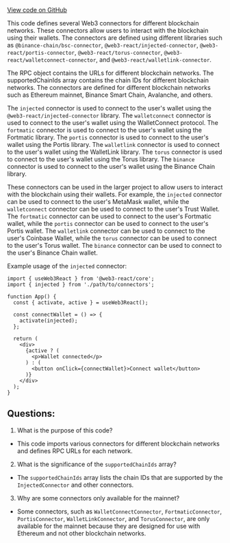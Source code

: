 [View code on GitHub](zoo-labs/zoo/blob/master/core/src/connectors/index.ts)

This code defines several Web3 connectors for different blockchain networks. These connectors allow users to interact with the blockchain using their wallets. The connectors are defined using different libraries such as `@binance-chain/bsc-connector`, `@web3-react/injected-connector`, `@web3-react/portis-connector`, `@web3-react/torus-connector`, `@web3-react/walletconnect-connector`, and `@web3-react/walletlink-connector`. 

The RPC object contains the URLs for different blockchain networks. The supportedChainIds array contains the chain IDs for different blockchain networks. The connectors are defined for different blockchain networks such as Ethereum mainnet, Binance Smart Chain, Avalanche, and others. 

The `injected` connector is used to connect to the user's wallet using the `@web3-react/injected-connector` library. The `walletconnect` connector is used to connect to the user's wallet using the WalletConnect protocol. The `fortmatic` connector is used to connect to the user's wallet using the Fortmatic library. The `portis` connector is used to connect to the user's wallet using the Portis library. The `walletlink` connector is used to connect to the user's wallet using the WalletLink library. The `torus` connector is used to connect to the user's wallet using the Torus library. The `binance` connector is used to connect to the user's wallet using the Binance Chain library.

These connectors can be used in the larger project to allow users to interact with the blockchain using their wallets. For example, the `injected` connector can be used to connect to the user's MetaMask wallet, while the `walletconnect` connector can be used to connect to the user's Trust Wallet. The `fortmatic` connector can be used to connect to the user's Fortmatic wallet, while the `portis` connector can be used to connect to the user's Portis wallet. The `walletlink` connector can be used to connect to the user's Coinbase Wallet, while the `torus` connector can be used to connect to the user's Torus wallet. The `binance` connector can be used to connect to the user's Binance Chain wallet. 

Example usage of the `injected` connector:

```
import { useWeb3React } from '@web3-react/core';
import { injected } from './path/to/connectors';

function App() {
  const { activate, active } = useWeb3React();

  const connectWallet = () => {
    activate(injected);
  };

  return (
    <div>
      {active ? (
        <p>Wallet connected</p>
      ) : (
        <button onClick={connectWallet}>Connect wallet</button>
      )}
    </div>
  );
}
```
## Questions: 
 1. What is the purpose of this code?
- This code imports various connectors for different blockchain networks and defines RPC URLs for each network.

2. What is the significance of the `supportedChainIds` array?
- The `supportedChainIds` array lists the chain IDs that are supported by the `InjectedConnector` and other connectors.

3. Why are some connectors only available for the mainnet?
- Some connectors, such as `WalletConnectConnector`, `FortmaticConnector`, `PortisConnector`, `WalletLinkConnector`, and `TorusConnector`, are only available for the mainnet because they are designed for use with Ethereum and not other blockchain networks.